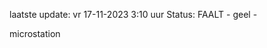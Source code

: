 laatste update: 
vr 17-11-2023  3:10   uur 
Status: FAALT - geel - 
<div class="service Y">microstation</div>